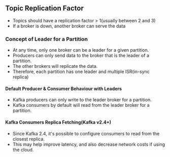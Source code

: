 ## Topic Replication Factor
- Topics should have a replication factor > 1(usually between 2 and 3)
- If a broker is down, another broker can serve the data

### Concept of Leader for a Partition
- At any time, only one broker can be a leader for a given partition.
- Producers can only send data to the broker that is the leader of a partition.
- The other brokers will replicate the data.
- Therefore, each partition has one leader and multiple ISR(in-sync replica)

#### Default Producer & Consumer Behaviour with Leaders
- Kafka producers can only write to the leader broker for a partition.
- Kafka consumers by default will read from the leader broker for a partition.
  
#### Kafka Consumers Replica Fetching(Kafka v2.4+)
- Since Kafka 2.4, it's possible to configure consumers to read from the closest replica.
- This may help improve latency, and also decrease network costs if using the cloud.
